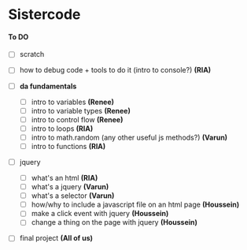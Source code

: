 # Sistercode

#### To DO

- [ ] scratch

- [ ] how to debug code + tools to do it (intro to console?) **(RIA)**

- [ ] **da fundamentals**
  - [ ] intro to variables **(Renee)**
  - [ ] intro to variable types **(Renee)**
  - [ ] intro to control flow **(Renee)**
  - [ ] intro to loops **(RIA)**
  - [ ] intro to math.random (any other useful js methods?) **(Varun)**
  - [ ] intro to functions **(RIA)**

- [ ] jquery
  - [ ] what's an html **(RIA)**
  - [ ] what's a jquery **(Varun)**
  - [ ] what's a selector **(Varun)**
  - [ ] how/why to include a javascript file on an html page **(Houssein)**
  - [ ] make a click event with jquery **(Houssein)**
  - [ ] change a thing on the page with jquery **(Houssein)**

- [ ] final project **(All of us)**

